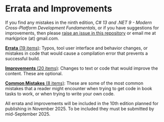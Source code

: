 # Errata and Improvements

If you find any mistakes in the ninth edition, *C# 13 and .NET 9 - Modern Cross-Platform Development Fundamentals*, or if you have suggestions for improvements, then please [raise an issue in this repository](https://github.com/markjprice/cs13net9/issues) or email me at markjprice (at) gmail.com.

[**Errata** (19 items)](errata.md): Typos, tool user interface and behavior changes, or mistakes in code that would cause a compilation error that prevents a successful build.

[**Improvements** (20 items)](improvements.md): Changes to text or code that would improve the content. These are optional.

[**Common Mistakes** (8 items)](common-mistakes.md): These are some of the most common mistakes that a reader might encounter when trying to get code in book tasks to work, or when trying to write your own code. 

All errata and improvements will be included in the 10th edition planned for publishing in November 2025. To be included they must be submitted by mid-September 2025.
